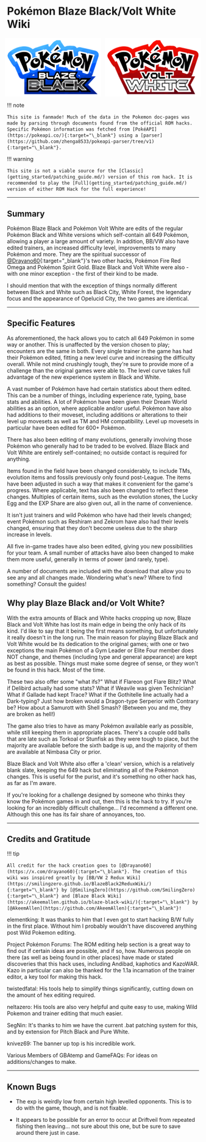 # Pokémon Blaze Black/Volt White Wiki

<div style="display: flex; justify-content: center; align-items: center; gap: 10px;">
    <img src="assets/blaze_black_logo.png" alt="Blaze Black Logo" style="max-width: 50%; height: auto;">
    <img src="assets/volt_white_logo.png" alt="Volt White Logo" style="max-width: 50%; height: auto;">
</div>

!!! note

    This site is fanmade! Much of the data in the Pokemon doc-pages was made by parsing through documents found from the official ROM hacks. Specific Pokémon information was fetched from [PokéAPI](https://pokeapi.co/){:target="\_blank"} using a [parser](https://github.com/zhenga8533/pokeapi-parser/tree/v1){:target="\_blank"}.

!!! warning

    This site is not a viable source for the [Classic](getting_started/patching_guide.md/) version of this rom hack. It is recommended to play the [Full](getting_started/patching_guide.md/) version of either ROM Hack for the full experience!

---

## Summary

Pokémon Blaze Black and Pokémon Volt White are edits of the regular Pokémon Black and White versions which self-contain all 649 Pokémon, allowing a player a large amount of variety. In addition, BB/VW also have edited trainers, an increased difficulty level, improvements to many Pokémon and more. They are the spiritual successor of [@Drayano60](https://x.com/drayano60){:target="\_blank"}'s two other hacks, Pokémon Fire Red Omega and Pokémon Spirit Gold. Blaze Black and Volt White were also - with one minor exception - the first of their kind to be made.

I should mention that with the exception of things normally different between Black and White such as Black City, White Forest, the legendary focus and the appearance of Opelucid City, the two games are identical.

---

## Specific Features

As aforementioned, the hack allows you to catch all 649 Pokémon in some way or another. This is unaffected by the version chosen to play; encounters are the same in both.
Every single trainer in the game has had their Pokémon edited, fitting a new level curve and increasing the difficulty overall. While not mind crushingly tough, they're sure to provide more of a challenge than the original games were able to. The level curve takes full advantage of the new experience system in Black and White.

A vast number of Pokémon have had certain statistics about them edited. This can be a number of things, including experience rate, typing, base stats and abilities. A lot of Pokémon have been given their Dream World abilities as an option, where applicable and/or useful.
Pokémon have also had additions to their moveset, including additions or alterations to their level up movesets as well as TM and HM compatibility. Level up movesets in particular have been edited for 600+ Pokémon.

There has also been editing of many evolutions, generally involving those Pokémon who generally had to be traded to be evolved. Blaze Black and Volt White are entirely self-contained; no outside contact is required for anything.

Items found in the field have been changed considerably, to include TMs, evolution items and fossils previously only found post-League. The items have been adjusted in such a way that makes it convenient for the game's progress. Where applicable, text has also been changed to reflect these changes. Multiples of certain items, such as the evolution stones, the Lucky Egg and the EXP Share are also given out, all in the name of convenience.

It isn't just trainers and wild Pokémon who have had their levels changed; event Pokémon such as Reshiram and Zekrom have also had their levels changed, ensuring that they don't become useless due to the sharp increase in levels.

All five in-game trades have also been edited, giving you new possibilities for your team.
A small number of attacks have also been changed to make them more useful, generally in terms of power (and rarely, type).

A number of documents are included with the download that allow you to see any and all changes made. Wondering what's new? Where to find something? Consult the guides!

## Why play Blaze Black and/or Volt White?

With the extra amounts of Black and White hacks cropping up now, Blaze Black and Volt White has lost its main edge in being the only hack of its kind. I'd like to say that it being the first means something, but unfortunately it really doesn't in the long run. The main reason for playing Blaze Black and Volt White would be its dedication to the original games; with one or two exceptions the main Pokémon of a Gym Leader or Elite Four member does NOT change, and themes (including type and general appearance) are kept as best as possible. Things must make some degree of sense, or they won't be found in this hack. Most of the time.

These two also offer some "what ifs?" What if Flareon got Flare Blitz? What if Delibird actually had some stats? What if Weavile was given Technician? What if Gallade had kept Trace? What if the Gothitelle line actually had a Dark-typing? Just how broken would a Dragon-type Serperior with Contrary be? How about a Samurott with Shell Smash? (Between you and me, they are broken as hell!)

The game also tries to have as many Pokémon available early as possible, while still keeping them in appropriate places. There's a couple odd balls that are late such as Torkoal or Stunfisk as they were tough to place, but the majority are available before the sixth badge is up, and the majority of them are available at Nimbasa City or prior.

Blaze Black and Volt White also offer a 'clean' version, which is a relatively blank slate, keeping the 649 hack but eliminating all of the Pokémon changes. This is useful for the purist, and it's something no other hack has, as far as I'm aware.

If you're looking for a challenge designed by someone who thinks they know the Pokémon games in and out, then this is the hack to try. If you're looking for an incredibly difficult challenge... I'd recommend a different one. Although this one has its fair share of annoyances, too.

---

## Credits and Gratitude

!!! tip

    All credit for the hack creation goes to [@Drayano60](https://x.com/drayano60){:target="\_blank"}. The creation of this wiki was inspired greatly by [BB/VW 2 Redux Wiki](https://smilingzero.github.io/BlazeBlack2ReduxWiki/){:target="\_blank"} by [@SmilingZero](https://github.com/SmilingZero){:target="\_blank"} and [Blaze Black Wiki](https://akeemallen.github.io/blaze-black-wiki/){:target="\_blank"} by [@AkeemAllen](https://github.com/AkeemAllen){:target="\_blank"}!

elementking: It was thanks to him that I even got to start hacking B/W fully in the first place. Without him I probably wouldn't have discovered anything post Wild Pokemon editing.

Project Pokémon Forums: The ROM editing help section is a great way to find out if certain ideas are possible, and if so, how. Numerous people on there (as well as being found in other places) have made or stated discoveries that this hack uses, including Andibad, kaphotics and KazoWAR. Kazo in particular can also be thanked for the 1.1a incarnation of the trainer editor, a key tool for making this hack.

twistedfatal: His tools help to simplify things significantly, cutting down on the amount of hex editing required.

neltazero: His tools are also very helpful and quite easy to use, making Wild Pokemon and trainer editing that much easier.

SegNin: It's thanks to him we have the current .bat patching system for this, and by extension for Pitch Black and Pure White.

knivez69: The banner up top is his incredible work.

Various Members of GBAtemp and GameFAQs: For ideas on additions/changes to make.

---

## Known Bugs

- The exp is weirdly low from certain high levelled opponents. This is to do with the game, though, and is not fixable.

- It appears to be possible for an error to occur at Driftveil from repeated fishing then leaving... not sure about this one, but be sure to save around there just in case.
